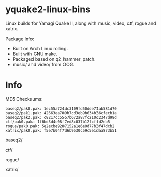 # yquake2-linux-bins
Linux builds for Yamagi Quake II, along with music, video, ctf, rogue and xatrix.

Package Info: 
- Built on Arch Linux rolling.
- Built with GNU make.
- Packaged based on q2_hammer_patch.
- music/ and video/ from GOG.

# Info

MD5 Checksums:

    baseq2/pak0.pak: 1ec55a724dc3109fd50dde71ab581d70
    baseq2/pak1.pak: 42663ea709b7cd3eb9b634b36cfecb1a
    baseq2/pak2.pak: c8217cc5557b672a87fc210c2347d98d
    ctf/pak0.pak: 1f6bd3d4c08f7ed8c037b12fcffd2eb5
    rogue/pak0.pak: 5e2ecbe9287152a1e6e0d77b3f47dcb2
    xatrix/pak0.pak: f5e7b04f7d6b9530c59c5e1daa873b51

   baseq2/

   ctf/

   rogue/

   xatrix/
